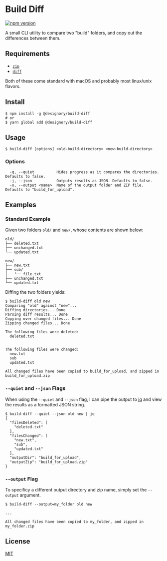 # Build Diff

[![npm version](https://badge.fury.io/js/%40designory%2Fbuild-diff.svg)](https://badge.fury.io/js/%40designory%2Fbuild-diff)

A small CLI utility to compare two "build" folders, and copy out the differences between them.

## Requirements

*  [`zip`](http://infozip.sourceforge.net/UnZip.html)
*  [`diff`](https://www.gnu.org/software/diffutils/)

Both of these come standard with macOS and probably most linux/unix flavors.

## Install

```
$ npm install -g @designory/build-diff
# or
$ yarn global add @designory/build-diff
```

## Usage

```
$ build-diff [options] <old-build-directory> <new-build-directory>
```

### Options

```
  -q, --quiet          Hides progress as it compares the directories. Defaults to false.
  -j, --json           Outputs results as JSON. Defaults to false.
  -o, --output <name>  Name of the output folder and ZIP file. Defaults to "build_for_upload".
```

## Examples

### Standard Example

Given two folders `old/` and `new/`, whose contents are shown below:
```
old/
├── deleted.txt
├── unchanged.txt
└── updated.txt

new/
├── new.txt
├── sub/
│   └── file.txt
├── unchanged.txt
└── updated.txt
```

Diffing the two folders yields:

```
$ build-diff old new
Comparing "old" against "new"...
Diffing directories... Done
Parsing diff results... Done
Copying over changed files... Done
Zipping changed files... Done

The following files were deleted:
  deleted.txt


The following files were changed:
  new.txt
  sub
  updated.txt

All changed files have been copied to build_for_upload, and zipped in build_for_upload.zip
```

### `--quiet` and `--json` Flags

When using the `--quiet` and `--json` flag, I can pipe the output to [jq](https://github.com/stedolan/jq) and view the results as a formatted JSON string.

```
$ build-diff --quiet --json old new | jq
{
  "filesDeleted": [
    "deleted.txt"
  ],
  "filesChanged": [
    "new.txt",
    "sub",
    "updated.txt"
  ],
  "outputDir": "build_for_upload",
  "outputZip": "build_for_upload.zip"
}
```

### `--output` Flag

To specificy a different output directory and zip name, simply set the `--output` argument.

```
$ build-diff --output=my_folder old new

...

All changed files have been copied to my_folder, and zipped in my_folder.zip
```

## License

[MIT](./LICENSE)
